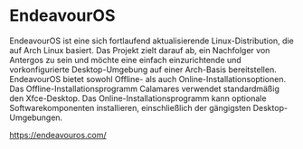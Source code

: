 # EndeavourOS

EndeavourOS ist eine sich fortlaufend aktualisierende Linux-Distribution, die auf Arch Linux basiert. Das Projekt zielt darauf ab, ein Nachfolger von Antergos zu sein und möchte eine einfach einzurichtende und vorkonfigurierte Desktop-Umgebung auf einer Arch-Basis bereitstellen. EndeavourOS bietet sowohl Offline- als auch Online-Installationsoptionen. Das Offline-Installationsprogramm Calamares verwendet standardmäßig den Xfce-Desktop. Das Online-Installationsprogramm kann optionale Softwarekomponenten installieren, einschließlich der gängigsten Desktop-Umgebungen. 


https://endeavouros.com/